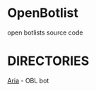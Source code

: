 # OpenBotlist

open botlists source code

# DIRECTORIES

<a href="https://github.com/OpenBotlist/OpenBotlist/tree/main/aria">Aria</a> - OBL bot
